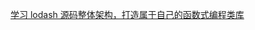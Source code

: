 [学习 lodash 源码整体架构，打造属于自己的函数式编程类库](https://mp.weixin.qq.com/s?__biz=MzA5MjQwMzQyNw==&mid=2650744514&idx=1&sn=776336d888d06bfe72cb4d5b07a4b90c&chksm=8866254ebf11ac5822fc078082603f77a4b4d9b487c9f4d7069acb12c727c46c75946fa9b0cd&scene=178&cur_album_id=1342211915371675650&key=daf9bdc5abc4e8d0700ea71c0e2deca059083b955a4fe5aae50f5cb4ee4a316aa89cfabd98341a128d3e4ad162107d97731b729d49b8f96da41e90b079009ea848bbc04a24c4bb32002e27afd84d61940d23a49a832e44229960966a982acd2c69294a3d69d99b27e185187091741fe341e71dccf046d482d40de215b519e17c&ascene=0&uin=OTUyODY5NDIz&devicetype=iMac+Macmini8%2C1+OSX+OSX+13.2+build(22D49)&version=13070110&nettype=WIFI&lang=zh_CN&countrycode=CN&fontScale=100&exportkey=n_ChQIAhIQUHDXnVHoIPyPe6tRs97JJRKCAgIE97dBBAEAAAAAAB6fOv0O9PcAAAAOpnltbLcz9gKNyK89dVj0cWfEQAzdgSoDj0ZQ%2B74TbGa%2BhZ7TlZyV%2Fbm9qR8uOc5%2F3G0ggb93zcP68n0KFnpZORDQgVF7EOLuCbPeLrYtop6EDEDbggsLvttGn4fMOstepSygk5Bb2EnCwsDvxdrNARHQfBKpWpqMwzjz5mg5klunkyWbG15344um%2Fl4LMBTDqw6yWpNifAalUMnW7xax1vapVoHSbnuRCmrWYF7CPAxlHedsuXB5ir1zM8zYsGq2O7lh1SICL4MfzzvfrC5a2PuCjTyGLbhVVaa%2B0T%2FAZa9ktwXsz1RG6gHFzA%3D%3D&acctmode=0&pass_ticket=pFLVWsNk23eptdXvgQqnqqkXspak9c7%2BYC8NA%2BnQyC4aW4Yh4Ivr2qJkQ59LpGYi&wx_header=0&nwr_flag=1#wechat_redirect)
